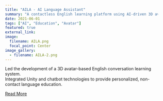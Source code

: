 ```yaml
---
title: "AILA - AI Language Assistant"
summary: "A contactless English learning platform using AI-driven 3D avatars."
date: 2021-06-01
tags: ["AI", "Education", "Avatar"]
featured: true
external_link: 
image:
  filename: AILA.png
  focal_point: Center
image_gallery:
  - filename: AILA-2.png
---
```


Led the development of a 3D avatar-based English conversation learning system.  
Integrated Unity and chatbot technologies to provide personalized, non-contact language education.

[Read More](https://press.todayan.com/newsRead.php?no=945769)